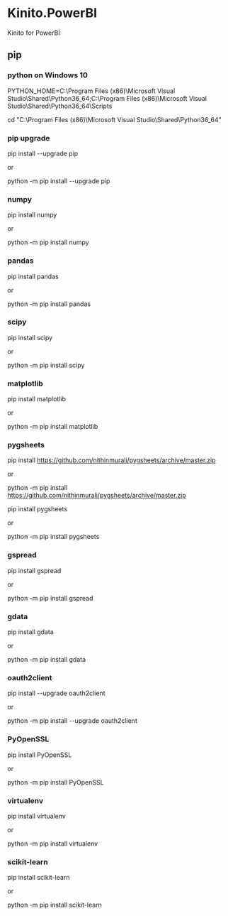 # Kinito.PowerBI
Kinito for PowerBI

## pip

### python on Windows 10

PYTHON_HOME=C:\Program Files (x86)\Microsoft Visual Studio\Shared\Python36_64;C:\Program Files (x86)\Microsoft Visual Studio\Shared\Python36_64\Scripts

cd "C:\Program Files (x86)\Microsoft Visual Studio\Shared\Python36_64"

### pip upgrade

pip install --upgrade pip

or 

python -m pip install --upgrade pip

### numpy

pip install numpy

or

python -m pip install numpy

### pandas

pip install pandas

or

python -m pip install pandas

### scipy

pip install scipy

or

python -m pip install scipy

### matplotlib

pip install matplotlib

or

python -m pip install matplotlib

### pygsheets

pip install https://github.com/nithinmurali/pygsheets/archive/master.zip

or

python -m pip install https://github.com/nithinmurali/pygsheets/archive/master.zip


pip install pygsheets

or

python -m pip install pygsheets

### gspread

pip install gspread

or

python -m pip install gspread

### gdata

pip install gdata

or

python -m pip install gdata

### oauth2client

pip install --upgrade oauth2client

or

python -m pip install --upgrade oauth2client

### PyOpenSSL

pip install PyOpenSSL

or

python -m pip install PyOpenSSL

### virtualenv

pip install virtualenv

or

python -m pip install virtualenv

### scikit-learn

pip install scikit-learn

or

python -m pip install scikit-learn
